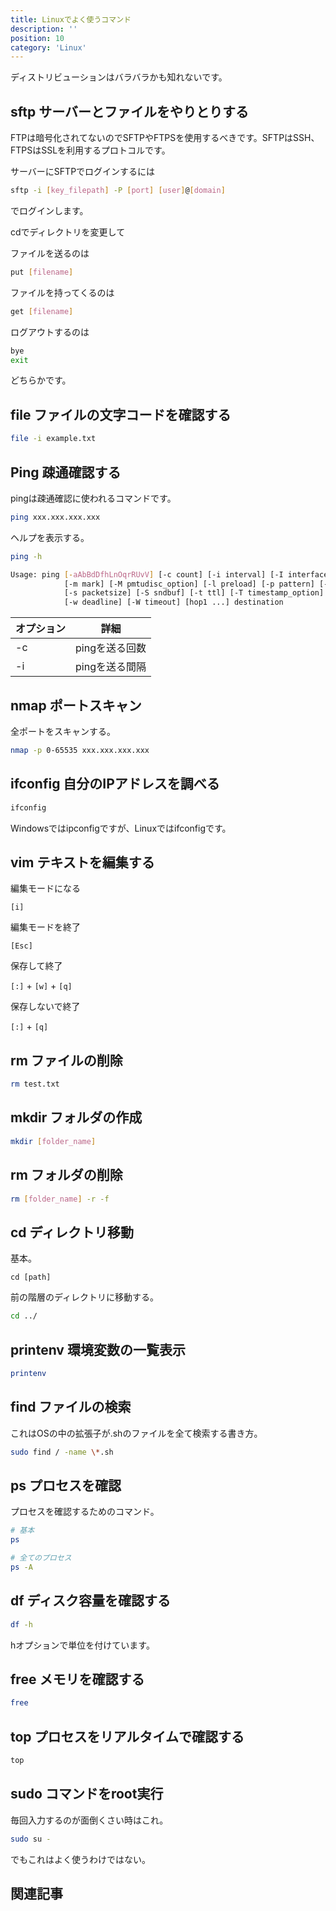 ```yaml
---
title: Linuxでよく使うコマンド
description: ''
position: 10
category: 'Linux'
---
```


ディストリビューションはバラバラかも知れないです。


## sftp サーバーとファイルをやりとりする

FTPは暗号化されてないのでSFTPやFTPSを使用するべきです。SFTPはSSH、FTPSはSSLを利用するプロトコルです。

サーバーにSFTPでログインするには

```bash
sftp -i [key_filepath] -P [port] [user]@[domain]
```

でログインします。

cdでディレクトリを変更して

ファイルを送るのは

```bash
put [filename]
```

ファイルを持ってくるのは

```bash
get [filename]
```

ログアウトするのは

```bash
bye
exit
```

どちらかです。


## file ファイルの文字コードを確認する
```bash
file -i example.txt
```

## Ping 疎通確認する
pingは疎通確認に使われるコマンドです。

```bash
ping xxx.xxx.xxx.xxx
```

ヘルプを表示する。
```bash
ping -h
```

```bash
Usage: ping [-aAbBdDfhLnOqrRUvV] [-c count] [-i interval] [-I interface]
            [-m mark] [-M pmtudisc_option] [-l preload] [-p pattern] [-Q tos]
            [-s packetsize] [-S sndbuf] [-t ttl] [-T timestamp_option]
            [-w deadline] [-W timeout] [hop1 ...] destination
```

|オプション|詳細|
|--|--|
|-c|pingを送る回数|
|-i|pingを送る間隔|

## nmap ポートスキャン
全ポートをスキャンする。
```bash
nmap -p 0-65535 xxx.xxx.xxx.xxx
```

## ifconfig 自分のIPアドレスを調べる
```bash
ifconfig
```

Windowsではipconfigですが、Linuxではifconfigです。

## vim テキストを編集する

編集モードになる

`[i]`

編集モードを終了

`[Esc]`

保存して終了

`[:]` + `[w]` + `[q]`

保存しないで終了

`[:]` + `[q]`

## rm ファイルの削除

```bash
rm test.txt
```

## mkdir フォルダの作成

```bash
mkdir [folder_name]
```

## rm フォルダの削除

```bash
rm [folder_name] -r -f
```

## cd ディレクトリ移動
基本。
```
cd [path]
```

前の階層のディレクトリに移動する。
```bash
cd ../
```

## printenv 環境変数の一覧表示

```bash
printenv
```

## find ファイルの検索
これはOSの中の拡張子が.shのファイルを全て検索する書き方。
```bash
sudo find / -name \*.sh
```


## ps プロセスを確認
プロセスを確認するためのコマンド。

```bash
# 基本
ps

# 全てのプロセス
ps -A
```

## df ディスク容量を確認する
```bash
df -h
```

hオプションで単位を付けています。


## free メモリを確認する
```bash
free
```

## top プロセスをリアルタイムで確認する
```bash
top
```

## sudo コマンドをroot実行
毎回入力するのが面倒くさい時はこれ。

```bash
sudo su -
```
でもこれはよく使うわけではない。

## 関連記事
<CategoryPost :category-name-props="category" />

